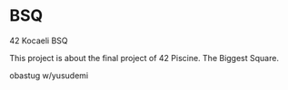 # BSQ
42 Kocaeli BSQ

This project is about the final project of 42 Piscine. The Biggest Square.

obastug w/yusudemi